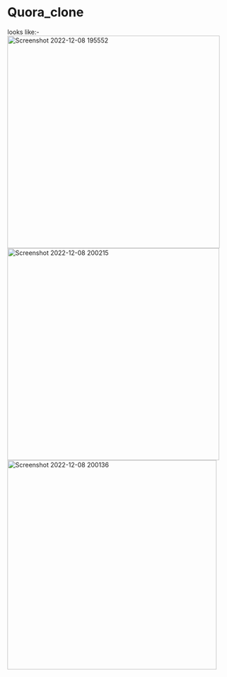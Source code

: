# Quora_clone

looks like:-
<img width="480" alt="Screenshot 2022-12-08 195552" src="https://user-images.githubusercontent.com/114457826/206472429-83350426-279a-4b3f-a0b8-3f3d1dd36015.png">
<img width="479" alt="Screenshot 2022-12-08 200215" src="https://user-images.githubusercontent.com/114457826/206473160-efb3b208-a37f-43c6-9cc2-e1ddcfbd81b7.png">
<img width="473" alt="Screenshot 2022-12-08 200136" src="https://user-images.githubusercontent.com/114457826/206473175-92bec098-e1d3-48ee-a1a4-dfd12a11767c.png">
